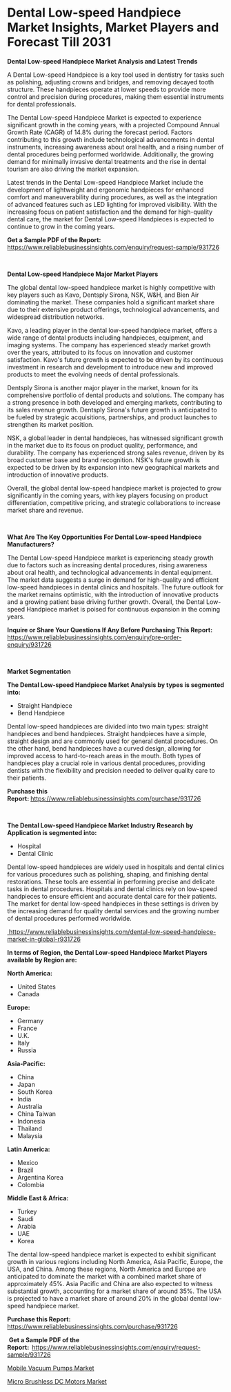 <p><h1>Dental Low-speed Handpiece Market Insights, Market Players and Forecast Till 2031</h1></p><p><strong>Dental Low-speed Handpiece Market Analysis and Latest Trends</strong></p>
<p><p>A Dental Low-speed Handpiece is a key tool used in dentistry for tasks such as polishing, adjusting crowns and bridges, and removing decayed tooth structure. These handpieces operate at lower speeds to provide more control and precision during procedures, making them essential instruments for dental professionals.</p><p>The Dental Low-speed Handpiece Market is expected to experience significant growth in the coming years, with a projected Compound Annual Growth Rate (CAGR) of 14.8% during the forecast period. Factors contributing to this growth include technological advancements in dental instruments, increasing awareness about oral health, and a rising number of dental procedures being performed worldwide. Additionally, the growing demand for minimally invasive dental treatments and the rise in dental tourism are also driving the market expansion.</p><p>Latest trends in the Dental Low-speed Handpiece Market include the development of lightweight and ergonomic handpieces for enhanced comfort and maneuverability during procedures, as well as the integration of advanced features such as LED lighting for improved visibility. With the increasing focus on patient satisfaction and the demand for high-quality dental care, the market for Dental Low-speed Handpieces is expected to continue to grow in the coming years.</p></p>
<p><strong>Get a Sample PDF of the Report:&nbsp;</strong> <a href="https://www.reliablebusinessinsights.com/enquiry/request-sample/931726">https://www.reliablebusinessinsights.com/enquiry/request-sample/931726</a></p>
<p>&nbsp;</p>
<p><strong>Dental Low-speed Handpiece Major Market Players</strong></p>
<p><p>The global dental low-speed handpiece market is highly competitive with key players such as Kavo, Dentsply Sirona, NSK, W&H, and Bien Air dominating the market. These companies hold a significant market share due to their extensive product offerings, technological advancements, and widespread distribution networks.</p><p>Kavo, a leading player in the dental low-speed handpiece market, offers a wide range of dental products including handpieces, equipment, and imaging systems. The company has experienced steady market growth over the years, attributed to its focus on innovation and customer satisfaction. Kavo's future growth is expected to be driven by its continuous investment in research and development to introduce new and improved products to meet the evolving needs of dental professionals.</p><p>Dentsply Sirona is another major player in the market, known for its comprehensive portfolio of dental products and solutions. The company has a strong presence in both developed and emerging markets, contributing to its sales revenue growth. Dentsply Sirona's future growth is anticipated to be fueled by strategic acquisitions, partnerships, and product launches to strengthen its market position.</p><p>NSK, a global leader in dental handpieces, has witnessed significant growth in the market due to its focus on product quality, performance, and durability. The company has experienced strong sales revenue, driven by its broad customer base and brand recognition. NSK's future growth is expected to be driven by its expansion into new geographical markets and introduction of innovative products.</p><p>Overall, the global dental low-speed handpiece market is projected to grow significantly in the coming years, with key players focusing on product differentiation, competitive pricing, and strategic collaborations to increase market share and revenue.</p></p>
<p>&nbsp;</p>
<p><strong>What Are The Key Opportunities For Dental Low-speed Handpiece Manufacturers?</strong></p>
<p><p>The Dental Low-speed Handpiece market is experiencing steady growth due to factors such as increasing dental procedures, rising awareness about oral health, and technological advancements in dental equipment. The market data suggests a surge in demand for high-quality and efficient low-speed handpieces in dental clinics and hospitals. The future outlook for the market remains optimistic, with the introduction of innovative products and a growing patient base driving further growth. Overall, the Dental Low-speed Handpiece market is poised for continuous expansion in the coming years.</p></p>
<p><strong>Inquire or Share Your Questions If Any Before Purchasing This Report:</strong> <a href="https://www.reliablebusinessinsights.com/enquiry/pre-order-enquiry/931726">https://www.reliablebusinessinsights.com/enquiry/pre-order-enquiry/931726</a></p>
<p>&nbsp;</p>
<p><strong>Market Segmentation</strong></p>
<p><strong>The Dental Low-speed Handpiece Market Analysis by types is segmented into:</strong></p>
<p><ul><li>Straight Handpiece</li><li>Bend Handpiece</li></ul></p>
<p><p>Dental low-speed handpieces are divided into two main types: straight handpieces and bend handpieces. Straight handpieces have a simple, straight design and are commonly used for general dental procedures. On the other hand, bend handpieces have a curved design, allowing for improved access to hard-to-reach areas in the mouth. Both types of handpieces play a crucial role in various dental procedures, providing dentists with the flexibility and precision needed to deliver quality care to their patients.</p></p>
<p><strong>Purchase this Report:&nbsp;</strong><a href="https://www.reliablebusinessinsights.com/purchase/931726">https://www.reliablebusinessinsights.com/purchase/931726</a></p>
<p>&nbsp;</p>
<p><strong>The Dental Low-speed Handpiece Market Industry Research by Application is segmented into:</strong></p>
<p><ul><li>Hospital</li><li>Dental Clinic</li></ul></p>
<p><p>Dental low-speed handpieces are widely used in hospitals and dental clinics for various procedures such as polishing, shaping, and finishing dental restorations. These tools are essential in performing precise and delicate tasks in dental procedures. Hospitals and dental clinics rely on low-speed handpieces to ensure efficient and accurate dental care for their patients. The market for dental low-speed handpieces in these settings is driven by the increasing demand for quality dental services and the growing number of dental procedures performed worldwide.</p></p>
<p><a href="https://www.reliablebusinessinsights.com/dental-low-speed-handpiece-market-in-global-r931726">&nbsp;https://www.reliablebusinessinsights.com/dental-low-speed-handpiece-market-in-global-r931726</a></p>
<p><strong>In terms of Region, the Dental Low-speed Handpiece Market Players available by Region are:</strong></p>
<p>
    <p> <strong> North America: </strong>
        <ul>
            <li>United States</li>
            <li>Canada</li>
        </ul>
        </p> 
    <p> <strong> Europe: </strong>
        <ul>
            <li>Germany</li>
            <li>France</li>
            <li>U.K.</li>
            <li>Italy</li>
            <li>Russia</li>
        </ul>
        </p> 
    <p> <strong> Asia-Pacific: </strong>
        <ul>
            <li>China</li>
            <li>Japan</li>
            <li>South Korea</li>
            <li>India</li>
            <li>Australia</li>
            <li>China Taiwan</li>
            <li>Indonesia</li>
            <li>Thailand</li>
            <li>Malaysia</li>
        </ul>
        </p> 
    <p> <strong> Latin America: </strong>
        <ul>
            <li>Mexico</li>
            <li>Brazil</li>
            <li>Argentina Korea</li>
            <li>Colombia</li>
        </ul>
        </p> 
    <p> <strong> Middle East & Africa: </strong>
        <ul>
            <li>Turkey</li>
            <li>Saudi</li>
            <li>Arabia</li>
            <li>UAE</li>
            <li>Korea</li>
        </ul>
    </p>
    </p>
<p><p>The dental low-speed handpiece market is expected to exhibit significant growth in various regions including North America, Asia Pacific, Europe, the USA, and China. Among these regions, North America and Europe are anticipated to dominate the market with a combined market share of approximately 45%. Asia Pacific and China are also expected to witness substantial growth, accounting for a market share of around 35%. The USA is projected to have a market share of around 20% in the global dental low-speed handpiece market.</p></p>
<p><strong>Purchase this Report: </strong><a href="https://www.reliablebusinessinsights.com/purchase/931726">https://www.reliablebusinessinsights.com/purchase/931726</a></p>
<p>&nbsp;<strong>Get a Sample PDF of the Report:&nbsp;&nbsp;</strong><a href="https://www.reliablebusinessinsights.com/enquiry/request-sample/931726">https://www.reliablebusinessinsights.com/enquiry/request-sample/931726</a></p>
<p><strong></strong></p>
<p><p><a href="https://github.com/vimar16th/Market-Research-Report-List-5/blob/main/mobile-vacuum-pumps-market.md">Mobile Vacuum Pumps Market</a></p><p><a href="https://github.com/JameTravis/Market-Research-Report-List-6/blob/main/micro-brushless-dc-motors-market.md">Micro Brushless DC Motors Market</a></p></p>
